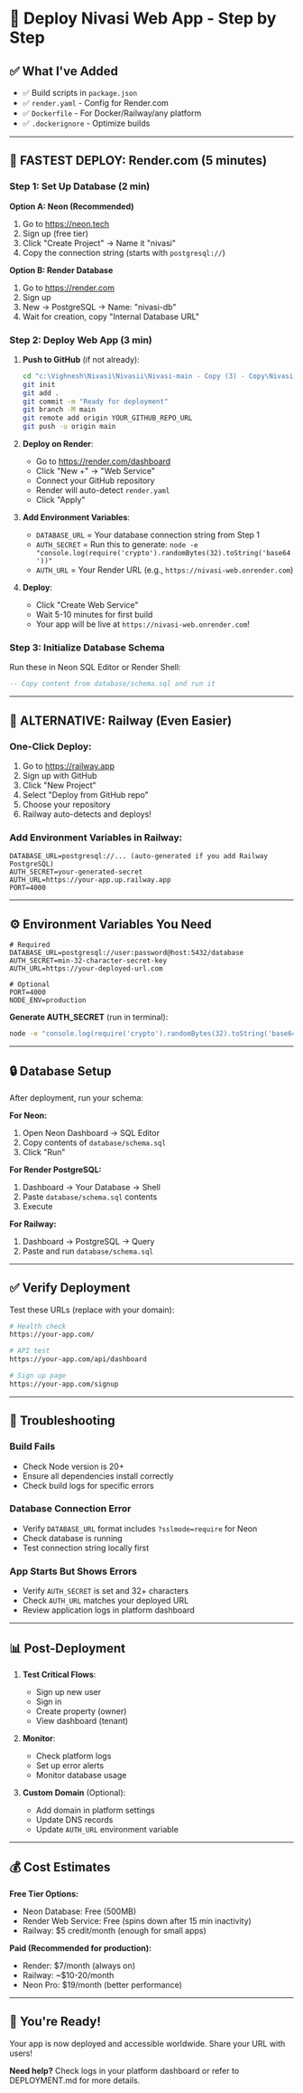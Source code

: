 # 🚀 Deploy Nivasi Web App - Step by Step

## ✅ What I've Added
- ✅ Build scripts in `package.json`
- ✅ `render.yaml` - Config for Render.com
- ✅ `Dockerfile` - For Docker/Railway/any platform
- ✅ `.dockerignore` - Optimize builds

---

## 🎯 FASTEST DEPLOY: Render.com (5 minutes)

### Step 1: Set Up Database (2 min)

**Option A: Neon (Recommended)**
1. Go to https://neon.tech
2. Sign up (free tier)
3. Click "Create Project" → Name it "nivasi"
4. Copy the connection string (starts with `postgresql://`)

**Option B: Render Database**
1. Go to https://render.com
2. Sign up
3. New → PostgreSQL → Name: "nivasi-db"
4. Wait for creation, copy "Internal Database URL"

### Step 2: Deploy Web App (3 min)

1. **Push to GitHub** (if not already):
   ```bash
   cd "c:\Vighnesh\Nivasi\Nivasii\Nivasi-main - Copy (3) - Copy\Nivasi-main"
   git init
   git add .
   git commit -m "Ready for deployment"
   git branch -M main
   git remote add origin YOUR_GITHUB_REPO_URL
   git push -u origin main
   ```

2. **Deploy on Render**:
   - Go to https://render.com/dashboard
   - Click "New +" → "Web Service"
   - Connect your GitHub repository
   - Render will auto-detect `render.yaml`
   - Click "Apply"

3. **Add Environment Variables**:
   - `DATABASE_URL` = Your database connection string from Step 1
   - `AUTH_SECRET` = Run this to generate: `node -e "console.log(require('crypto').randomBytes(32).toString('base64'))"`
   - `AUTH_URL` = Your Render URL (e.g., `https://nivasi-web.onrender.com`)

4. **Deploy**:
   - Click "Create Web Service"
   - Wait 5-10 minutes for first build
   - Your app will be live at `https://nivasi-web.onrender.com`!

### Step 3: Initialize Database Schema

Run these in Neon SQL Editor or Render Shell:

```sql
-- Copy content from database/schema.sql and run it
```

---

## 🚂 ALTERNATIVE: Railway (Even Easier)

### One-Click Deploy:

1. Go to https://railway.app
2. Sign up with GitHub
3. Click "New Project"
4. Select "Deploy from GitHub repo"
5. Choose your repository
6. Railway auto-detects and deploys!

### Add Environment Variables in Railway:

```env
DATABASE_URL=postgresql://... (auto-generated if you add Railway PostgreSQL)
AUTH_SECRET=your-generated-secret
AUTH_URL=https://your-app.up.railway.app
PORT=4000
```

---

## ⚙️ Environment Variables You Need

```env
# Required
DATABASE_URL=postgresql://user:password@host:5432/database
AUTH_SECRET=min-32-character-secret-key
AUTH_URL=https://your-deployed-url.com

# Optional
PORT=4000
NODE_ENV=production
```

**Generate AUTH_SECRET** (run in terminal):
```bash
node -e "console.log(require('crypto').randomBytes(32).toString('base64'))"
```

---

## 🔒 Database Setup

After deployment, run your schema:

**For Neon:**
1. Open Neon Dashboard → SQL Editor
2. Copy contents of `database/schema.sql`
3. Click "Run"

**For Render PostgreSQL:**
1. Dashboard → Your Database → Shell
2. Paste `database/schema.sql` contents
3. Execute

**For Railway:**
1. Dashboard → PostgreSQL → Query
2. Paste and run `database/schema.sql`

---

## ✅ Verify Deployment

Test these URLs (replace with your domain):

```bash
# Health check
https://your-app.com/

# API test
https://your-app.com/api/dashboard

# Sign up page
https://your-app.com/signup
```

---

## 🐛 Troubleshooting

### Build Fails
- Check Node version is 20+
- Ensure all dependencies install correctly
- Check build logs for specific errors

### Database Connection Error
- Verify `DATABASE_URL` format includes `?sslmode=require` for Neon
- Check database is running
- Test connection string locally first

### App Starts But Shows Errors
- Verify `AUTH_SECRET` is set and 32+ characters
- Check `AUTH_URL` matches your deployed URL
- Review application logs in platform dashboard

---

## 📊 Post-Deployment

1. **Test Critical Flows**:
   - Sign up new user
   - Sign in
   - Create property (owner)
   - View dashboard (tenant)

2. **Monitor**:
   - Check platform logs
   - Set up error alerts
   - Monitor database usage

3. **Custom Domain** (Optional):
   - Add domain in platform settings
   - Update DNS records
   - Update `AUTH_URL` environment variable

---

## 💰 Cost Estimates

**Free Tier Options:**
- Neon Database: Free (500MB)
- Render Web Service: Free (spins down after 15 min inactivity)
- Railway: $5 credit/month (enough for small apps)

**Paid (Recommended for production):**
- Render: $7/month (always on)
- Railway: ~$10-20/month
- Neon Pro: $19/month (better performance)

---

## 🎉 You're Ready!

Your app is now deployed and accessible worldwide. Share your URL with users!

**Need help?** Check logs in your platform dashboard or refer to DEPLOYMENT.md for more details.
